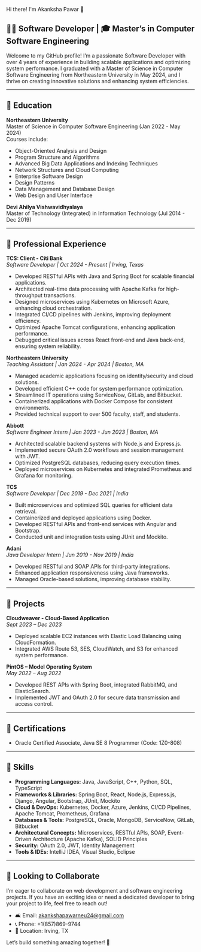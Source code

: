 Hi there! I'm Akanksha Pawar 👋

## 👩‍💻 Software Developer | 🎓 Master’s in Computer Software Engineering

Welcome to my GitHub profile! I’m a passionate Software Developer with over 4 years of experience in building scalable applications and optimizing system performance. I graduated with a Master of Science in Computer Software Engineering from Northeastern University in May 2024, and I thrive on creating innovative solutions and enhancing system efficiencies.

---

## 📙 Education
**Northeastern University**  
Master of Science in Computer Software Engineering (Jan 2022 - May 2024)  
Courses include:
- Object-Oriented Analysis and Design
- Program Structure and Algorithms
- Advanced Big Data Applications and Indexing Techniques
- Network Structures and Cloud Computing
- Enterprise Software Design
- Design Patterns
- Data Management and Database Design
- Web Design and User Interface

**Devi Ahilya Vishwavidhyalaya**  
Master of Technology (Integrated) in Information Technology (Jul 2014 - Dec 2019)

---

## 💼 Professional Experience

**TCS: Client - Citi Bank**  
*Software Developer | Oct 2024 - Present | Irving, Texas*  
- Developed RESTful APIs with Java and Spring Boot for scalable financial applications.
- Architected real-time data processing with Apache Kafka for high-throughput transactions.
- Designed microservices using Kubernetes on Microsoft Azure, enhancing cloud orchestration.
- Integrated CI/CD pipelines with Jenkins, improving deployment efficiency.
- Optimized Apache Tomcat configurations, enhancing application performance.
- Debugged critical issues across React front-end and Java back-end, ensuring system reliability.

**Northeastern University**  
*Teaching Assistant | Jan 2024 - Apr 2024 | Boston, MA*  
- Managed academic applications focusing on identity/security and cloud solutions.
- Developed efficient C++ code for system performance optimization.
- Streamlined IT operations using ServiceNow, GitLab, and Bitbucket.
- Containerized applications with Docker Compose for consistent environments.
- Provided technical support to over 500 faculty, staff, and students.

**Abbott**  
*Software Engineer Intern | Jan 2023 - Jun 2023 | Boston, MA*  
- Architected scalable backend systems with Node.js and Express.js.
- Implemented secure OAuth 2.0 workflows and session management with JWT.
- Optimized PostgreSQL databases, reducing query execution times.
- Deployed microservices on Kubernetes and integrated Prometheus and Grafana for monitoring.

**TCS**  
*Software Developer | Dec 2019 - Dec 2021 | India*  
- Built microservices and optimized SQL queries for efficient data retrieval.
- Containerized and deployed applications using Docker.
- Developed RESTful APIs and front-end services with Angular and Bootstrap.
- Conducted unit and integration tests using JUnit and Mockito.

**Adani**  
*Java Developer Intern | Jun 2019 - Nov 2019 | India*  
- Developed RESTful and SOAP APIs for third-party integrations.
- Enhanced application responsiveness using Java frameworks.
- Managed Oracle-based solutions, improving database stability.

---

## 🚀 Projects

**Cloudweaver - Cloud-Based Application**  
*Sept 2023 – Dec 2023*  
- Deployed scalable EC2 instances with Elastic Load Balancing using CloudFormation.
- Integrated AWS Route 53, SES, CloudWatch, and S3 for enhanced system performance.

**PintOS – Model Operating System**  
*May 2022 – Aug 2022*  
- Developed REST APIs with Spring Boot, integrated RabbitMQ, and ElasticSearch.
- Implemented JWT and OAuth 2.0 for secure data transmission and access control.

---

## 📅 Certifications
- Oracle Certified Associate, Java SE 8 Programmer (Code: 1Z0-808)

---

## 🔧 Skills
- **Programming Languages:** Java, JavaScript, C++, Python, SQL, TypeScript
- **Frameworks & Libraries:** Spring Boot, React, Node.js, Express.js, Django, Angular, Bootstrap, JUnit, Mockito
- **Cloud & DevOps:** Kubernetes, Docker, Azure, Jenkins, CI/CD Pipelines, Apache Tomcat, Prometheus, Grafana
- **Databases & Tools:** PostgreSQL, Oracle, MongoDB, ServiceNow, GitLab, Bitbucket
- **Architectural Concepts:** Microservices, RESTful APIs, SOAP, Event-Driven Architecture (Apache Kafka), SOLID Principles
- **Security:** OAuth 2.0, JWT, Identity Management
- **Tools & IDEs:** IntelliJ IDEA, Visual Studio, Eclipse

---

## 🙌 Looking to Collaborate
I’m eager to collaborate on web development and software engineering projects. If you have an exciting idea or need a dedicated developer to bring your project to life, feel free to reach out!

- 🛋 Email: akankshapawarneu24@gmail.com
- 📞 Phone: +1(857)869-9744
- 📍 Location: Irving, TX

Let’s build something amazing together! 🌟

<!---
iakanksha2908/iakanksha2908 is a ✨ special ✨ repository because its `README.md` (this file) appears on your GitHub profile.
You can click the Preview link to take a look at your changes.
--->

